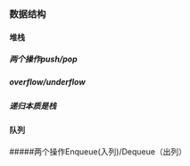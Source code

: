 <!--
 * @Author: DaiLinBo
 * @Date: 2020-06-19 00:57:05
 * @LastEditTime: 2020-06-20 00:20:35
 * @LastEditors: DaiLinBo
 * @Description: This is data structure
--> 
### 数据结构
#### 堆栈
##### 两个操作push/pop
##### overflow/underflow
##### 递归本质是栈

#### 队列
#####两个操作Enqueue(入列)/Dequeue（出列）